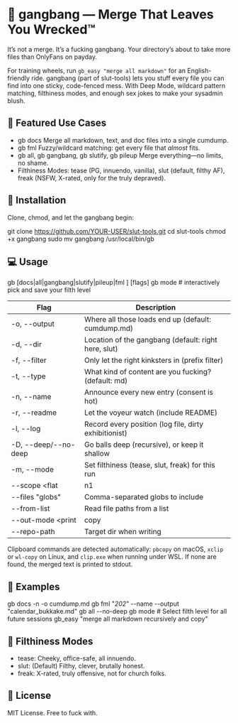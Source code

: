 # 🍆 gangbang — Merge That Leaves You Wrecked™

It’s not a merge. It’s a fucking gangbang. Your directory’s about to take more files than OnlyFans on payday.

For training wheels, run `gb_easy "merge all markdown"` for an English-friendly ride.
gangbang (part of slut-tools) lets you stuff every file you can find into one sticky, code-fenced mess.
With Deep Mode, wildcard pattern matching, filthiness modes, and enough sex jokes to make your sysadmin blush.

## 🚀 Featured Use Cases

- gb docs
  Merge all markdown, text, and doc files into a single cumdump.
- gb fml <pattern>
  Fuzzy/wildcard matching: get every file that *almost* fits.
- gb all, gb gangbang, gb slutify, gb pileup
  Merge everything—no limits, no shame.
- Filthiness Modes:
  tease (PG, innuendo, vanilla), slut (default, filthy AF), freak (NSFW, X-rated, only for the truly depraved).

## 🧰 Installation

Clone, chmod, and let the gangbang begin:

git clone https://github.com/YOUR-USER/slut-tools.git
cd slut-tools
chmod +x gangbang
sudo mv gangbang /usr/local/bin/gb

## 💻 Usage

gb [docs|all|gangbang|slutify|pileup|fml <pattern>] [flags]
gb mode       # interactively pick and save your filth level

| Flag                      | Description                                            |
|---------------------------|--------------------------------------------------------|
| -o, --output <file>       | Where all those loads end up (default: cumdump.md)     |
| -d, --dir <dir>           | Location of the gangbang (default: right here, slut)   |
| -f, --filter <prefix>     | Only let the right kinksters in (prefix filter)        |
| -t, --type <ext>          | What kind of content are you fucking? (default: md)    |
| -n, --name                | Announce every new entry (consent is hot)              |
| -r, --readme              | Let the voyeur watch (include README)                  |
| -l, --log <file>          | Record every position (log file, dirty exhibitionist)  |
| -D, --deep/--no-deep      | Go balls deep (recursive), or keep it shallow          |
| -m, --mode <mode>         | Set filthiness (tease, slut, freak) for this run       |
| --scope <flat|n1|recursive> | Depth of directory search |
| --files "globs"           | Comma-separated globs to include |
| --from-list <file>        | Read file paths from a list |
| --out-mode <print|copy|write> | Output destination |
| --repo-path <dir>         | Target dir when writing |

Clipboard commands are detected automatically: `pbcopy` on macOS, `xclip` or
`wl-copy` on Linux, and `clip.exe` when running under WSL. If none are found,
the merged text is printed to stdout.

## 🖤 Examples

gb docs -n -o cumdump.md
gb fml "*202*" --name --output "calendar_bukkake.md"
gb all --no-deep
gb mode          # Select filth level for all future sessions
gb_easy "merge all markdown recursively and copy"

## 💅 Filthiness Modes

- tease: Cheeky, office-safe, all innuendo.
- slut: (Default) Filthy, clever, brutally honest.
- freak: X-rated, truly offensive, not for church folks.

## 📓 License

MIT License. Free to fuck with.